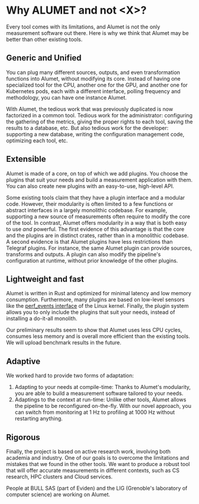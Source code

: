 # Why ALUMET and not \<X\>?

Every tool comes with its limitations, and Alumet is not the only measurement software out there. Here is why we think that Alumet may be better than other existing tools.

## Generic and Unified

You can plug many different sources, outputs, and even transformation functions into Alumet, without modifying its core. Instead of having one specialized tool for the CPU, another one for the GPU, and another one for Kubernetes pods, each with a different interface, polling frequency and methodology, you can have one instance Alumet.

With Alumet, the tedious work that was previously duplicated is now factorized in a common tool. Tedious work for the administrator: configuring the gathering of the metrics, giving the proper rights to each tool, saving the results to a database, etc. But also tedious work for the developer: supporting a new database, writing the configuration management code, optimizing each tool, etc.

## Extensible

Alumet is made of a core, on top of which we add plugins. You choose the plugins that suit your needs and build a measurement application with them. You can also create new plugins with an easy-to-use, high-level API.

Some existing tools claim that they have a plugin interface and a modular code. However, their modularity is often limited to a few functions or abstract interfaces in a largely monolithic codebase. For example, supporting a new source of measurements often require to modify the core of the tool. In contrast, Alumet offers modularity in a way that is both easy to use _and_ powerful. The first evidence of this advantage is that the core and the plugins are in distinct crates, rather than in a monolithic codebase. A second evidence is that Alumet plugins have less restrictions than Telegraf plugins. For instance, the same Alumet plugin can provide sources, transforms and outputs. A plugin can also modify the pipeline's configuration at runtime, without prior knowledge of the other plugins.

## Lightweight and fast

Alumet is written in Rust and optimized for minimal latency and low memory consumption. Furthermore, many plugins are based on low-level sensors like the [perf_events interface](https://man.archlinux.org/man/perf_event_open.2.fr) of the Linux kernel. Finally, the plugin system allows you to only include the plugins that suit your needs, instead of installing a do-it-all monolith.

Our preliminary results seem to show that Alumet uses less CPU cycles, consumes less memory and is overall more efficient than the existing tools. We will upload benchmark results in the future.

## Adaptive

We worked hard to provide two forms of adaptation:
1. Adapting to your needs at compile-time: Thanks to Alumet's modularity, you are able to build a measurement software tailored to your needs.
2. Adaptings to the context at run-time: Unlike other tools, Alumet allows the pipeline to be reconfigured on-the-fly. With our novel approach, you can switch from monitoring at 1 Hz to profiling at 1000 Hz without restarting anything.

## Rigorous

Finally, the project is based on active research work, involving both academia and industry. One of our goals is to overcome the limitations and mistakes that we found in the other tools. We want to produce a robust tool that will offer accurate measurements in different contexts, such as CS research, HPC clusters and Cloud services.

People at BULL SAS (part of Eviden) and the LIG (Grenoble's laboratory of computer science) are working on Alumet.
